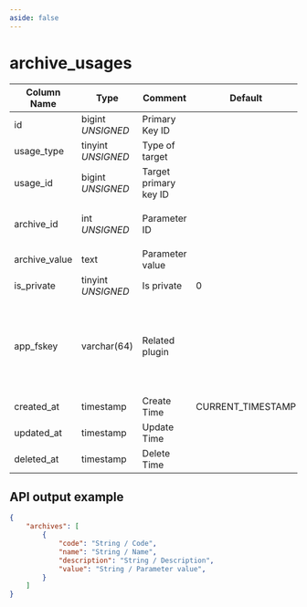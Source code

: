 ```yaml
---
aside: false
---
```


# archive_usages

| Column Name | Type | Comment | Default | Null | Remark |
| --- | --- | --- | --- | --- | --- |
| id | bigint *UNSIGNED* | Primary Key ID |  | NO | Auto Increment |
| usage_type | tinyint *UNSIGNED* | Type of target |  | NO | [Content Type](../numbered-description.md#content-type) |
| usage_id | bigint *UNSIGNED* | Target primary key ID |  | NO |  |
| archive_id | int *UNSIGNED* | Parameter ID |  | NO | Related field `archives->id` |
| archive_value | text | Parameter value | | YES |  |
| is_private | tinyint *UNSIGNED* | Is private | 0 | NO | 0.No / 1.Yes |
| app_fskey | varchar(64) | Related plugin |  | YES | Related field [apps->fskey](../apps/apps.md)<br>Which plugin is associated with |
| created_at | timestamp | Create Time | CURRENT_TIMESTAMP | NO |  |
| updated_at | timestamp | Update Time |  | YES |  |
| deleted_at | timestamp | Delete Time |  | YES |  |

## API output example

```json
{
    "archives": [
        {
            "code": "String / Code",
            "name": "String / Name",
            "description": "String / Description",
            "value": "String / Parameter value",
        }
    ]
}
```